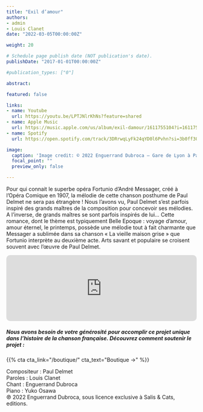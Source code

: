 ```yaml
---
title: "Exil d’amour"
authors:
- admin
- Louis Clanet
date: "2022-03-05T00:00:00Z"

weight: 20

# Schedule page publish date (NOT publication's date).
publishDate: "2017-01-01T00:00:00Z"

#publication_types: ["0"]

abstract: 

featured: false

links:
- name: Youtube
  url: https://youtu.be/LPTJNlrKhNs?feature=shared
- name: Apple Music
  url: https://music.apple.com/us/album/exil-damour/1611755104?i=1611755453
- name: Spotify
  url: https://open.spotify.com/track/3DRrwqLyFk24qYD0l6Pvhn?si=3b0ff30b023b4047

image:
  caption: 'Image credit: © 2022 Enguerrand Dubroca – Gare de Lyon à Paris, éditions B.J.C. / Collection Dubroca'
  focal_point: ""
  preview_only: false

---
```


Pour qui connait le superbe opéra Fortunio d’André Messager, créé à l’Opéra Comique en 1907, la mélodie de cette chanson posthume de Paul Delmet ne sera pas étrangère ! Nous l’avons vu, Paul Delmet s’est parfois inspiré des grands maîtres de la composition pour concevoir ses mélodies. A l’inverse, de grands maîtres se sont parfois inspirés de lui… Cette romance, dont le thème est typiquement Belle Epoque : voyage d’amour, amour éternel, le printemps, possède une mélodie tout à fait charmante que Messager a sublimée dans sa chanson « La vieille maison grise » que Fortunio interprète au deuxième acte. Arts savant et populaire se croisent souvent avec l’œuvre de Paul Delmet.


<iframe allow="autoplay *; encrypted-media *; fullscreen *; clipboard-write" frameborder="0" height="175" style="width:100%;max-width:720px;overflow:hidden;border-radius:10px;" sandbox="allow-forms allow-popups allow-same-origin allow-scripts allow-storage-access-by-user-activation allow-top-navigation-by-user-activation" src="https://embed.music.apple.com/us/album/exil-damour/1611755104?i=1611755453"></iframe>

##### Nous avons besoin de votre générosité pour accomplir ce projet unique dans l’histoire de la chanson française. Découvrez comment soutenir le projet :
{{% cta cta_link="/boutique/" cta_text="Boutique →" %}}

<p>Compositeur : Paul Delmet <br>
Paroles : Louis Clanet<br>
Chant : Enguerrand Dubroca<br>
Piano : Yuko Osawa<br>
℗ 2022 Enguerrand Dubroca, sous licence exclusive à Salis & Cats, editions.</p>


